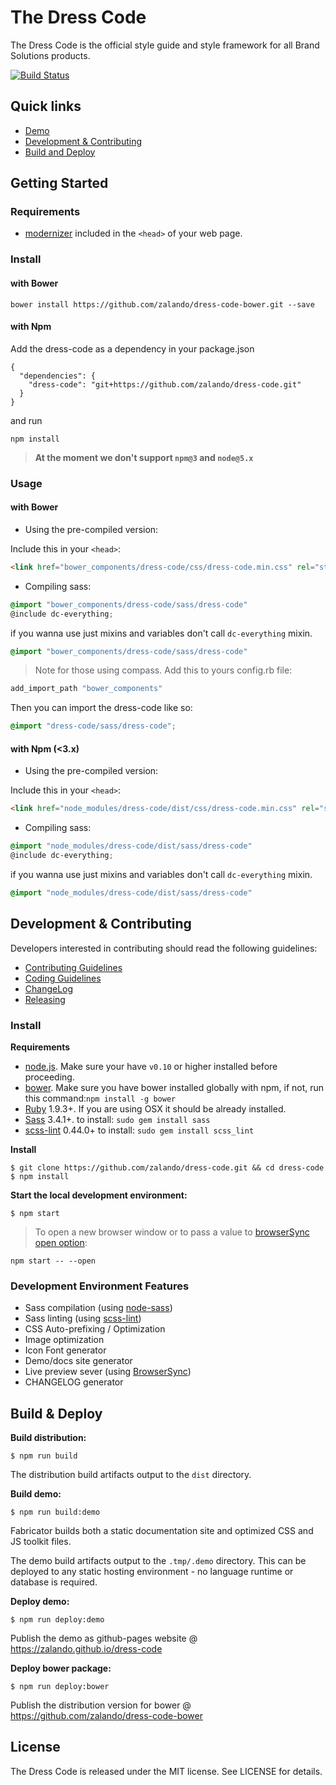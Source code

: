 # The Dress Code

The Dress Code is the official style guide and style framework for all Brand Solutions products.

[![Build Status](https://travis-ci.org/zalando/dress-code.svg?branch=master)](https://travis-ci.org/zalando/dress-code)

## Quick links

* [Demo](http://zalando.github.io/dress-code/)
* [Development & Contributing](#development)
* [Build and Deploy](#build-and-deploy)

## Getting Started

### Requirements

* [modernizer](https://modernizr.com/) included in the ```<head>``` of your web page.

### Install

#### with Bower

```
bower install https://github.com/zalando/dress-code-bower.git --save
```

#### with Npm

Add the dress-code as a dependency in your package.json

```
{
  "dependencies": {
    "dress-code": "git+https://github.com/zalando/dress-code.git"
  }  
}
```

and run

```
npm install
```

> **At the moment we don't support ```npm@3``` and ```node@5.x```**

### Usage

#### with Bower

- Using the pre-compiled version:

Include this in your ```<head>```:

```html
<link href="bower_components/dress-code/css/dress-code.min.css" rel="stylesheet">
```

- Compiling sass:

```scss
@import "bower_components/dress-code/sass/dress-code"
@include dc-everything; 
```

if you wanna use just mixins and variables don't call ```dc-everything``` mixin.

```scss
@import "bower_components/dress-code/sass/dress-code" 
```

> Note for those using compass. Add this to yours config.rb file: 
```rb
add_import_path "bower_components"
```
Then you can import the dress-code like so: 
```scss
@import "dress-code/sass/dress-code";
```

#### with Npm (<3.x)

- Using the pre-compiled version:

Include this in your ```<head>```:

```html
<link href="node_modules/dress-code/dist/css/dress-code.min.css" rel="stylesheet">
```

- Compiling sass:

```scss
@import "node_modules/dress-code/dist/sass/dress-code" 
@include dc-everything; 
```

if you wanna use just mixins and variables don't call ```dc-everything``` mixin.

```scss
@import "node_modules/dress-code/dist/sass/dress-code" 
```



## <a name="development"> Development & Contributing

Developers interested in contributing should read the following guidelines:

- [Contributing Guidelines](docs/guides/CONTRIBUTING.md)
- [Coding Guidelines](docs/guides/CODING.md)
- [ChangeLog](CHANGELOG.md)
- [Releasing](docs/guides/RELEASING.md)

### Install

**Requirements**

* [node.js](http://nodejs.org). Make sure your have `v0.10` or higher installed before proceeding.
* [bower](http://bower.io/). Make sure you have bower installed globally with npm, if not, run this command:```npm install -g bower```
* [Ruby](https://www.ruby-lang.org/en/documentation/installation/) 1.9.3+. If you are using OSX it should be already installed.
* [Sass](http://sass-lang.com/install) 3.4.1+. to install: ```sudo gem install sass```
* [scss-lint](https://github.com/brigade/scss-lint) 0.44.0+ to install: ```sudo gem install scss_lint```

**Install**

```
$ git clone https://github.com/zalando/dress-code.git && cd dress-code
$ npm install
```

**Start the local development environment:**

```
$ npm start
```

> To open a new browser window or to pass a value to [browserSync open option](https://www.browsersync.io/docs/options/#option-open): 
```
npm start -- --open
```

### Development Environment Features

- Sass compilation (using [node-sass](https://github.com/sass/node-sass))
- Sass linting (using [scss-lint](https://github.com/brigade/scss-lint))
- CSS Auto-prefixing / Optimization
- Image optimization
- Icon Font generator
- Demo/docs site generator
- Live preview sever (using [BrowserSync](http://www.browsersync.io/)) 
- CHANGELOG generator

## <a name="build-and-deploy"> Build & Deploy

**Build distribution:**

```
$ npm run build
```

The distribution build artifacts output to the `dist` directory.


**Build demo:**

```
$ npm run build:demo
```

Fabricator builds both a static documentation site and optimized CSS and JS toolkit files.

The demo build artifacts output to the `.tmp/.demo` directory. This can be deployed to any static hosting environment - no language runtime or database is required.


**Deploy demo:**

```
$ npm run deploy:demo
```

Publish the demo as github-pages website @ https://zalando.github.io/dress-code


**Deploy bower package:**

```
$ npm run deploy:bower
```

Publish the distribution version for bower @ https://github.com/zalando/dress-code-bower  

## License

The Dress Code is released under the MIT license. See LICENSE for details.

